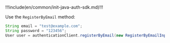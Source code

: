 !!!include(en/common/init-java-auth-sdk.md)!!!

Use the `RegisterByEmail` method:

```java
String email = "test@example.com";
String password = "123456";
User user = authenticationClient.registerByEmail(new RegisterByEmailInput(email, password)).execute();
```
